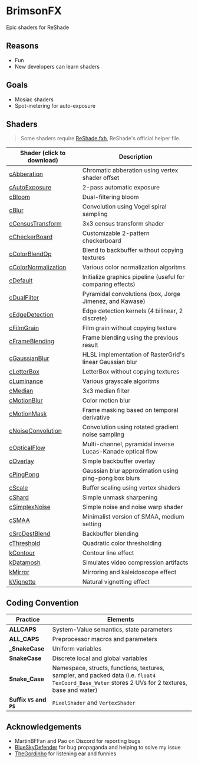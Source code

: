 
# BrimsonFX

Epic shaders for ReShade

## Reasons

+ Fun
+ New developers can learn shaders

## Goals

+ Mosiac shaders
+ Spot-metering for auto-exposure

## Shaders

> Some shaders require [ReShade.fxh](/shaders/ReShade.fxh), ReShade's official helper file.

Shader (click to download) | Description
---------------------------|------------
[cAbberation](/shaders/cAbberation.fx) | Chromatic abberation using vertex shader offset
[cAutoExposure](/shaders/cAutoExposure.fx) | 2-pass automatic exposure
[cBloom](/shaders/cBloom.fx) | Dual-filtering bloom
[cBlur](/shaders/cBlur.fx) | Convolution using Vogel spiral sampling
[cCensusTransform](/shaders/cCensusTransform.fx) | 3x3 census transform shader 
[cCheckerBoard](/shaders/cCheckerBoard.fx) | Customizable 2-pattern checkerboard
[cColorBlendOp](/shaders/cColorBlendOp.fx) | Blend to backbuffer without copying textures
[cColorNormalization](/shaders/cColorNormalization.fx) | Various color normalization algoritms
[cDefault](/shaders/cDefault.fx) | Initialize graphics pipeline (useful for comparing effects)
[cDualFilter](/shaders/cDualFilter.fx) | Pyramidal convolutions (box, Jorge Jimenez, and Kawase)
[cEdgeDetection](/shaders/cEdgeDetection.fx) | Edge detection kernels (4 bilinear, 2 discrete)
[cFilmGrain](/shaders/cFilmGrain.fx) | Film grain without copying texture
[cFrameBlending](/shaders/cFrameBlending.fx) | Frame blending using the previous result
[cGaussianBlur](/shaders/cGaussianBlur.fx) | HLSL implementation of RasterGrid's linear Gaussian blur
[cLetterBox](/shaders/cLetterBox.fx) | LetterBox without copying textures
[cLuminance](/shaders/cLuminance.fx) | Various grayscale algoritms
[cMedian](/shaders/cMedian.fx) | 3x3 median filter
[cMotionBlur](/shaders/cMotionBlur.fx) | Color motion blur
[cMotionMask](/shaders/cMotionMask.fx) | Frame masking based on temporal derivative
[cNoiseConvolution](/shaders/cNoiseConvolution.fx) | Convolution using rotated gradient noise sampling
[cOpticalFlow](/shaders/cOpticalFlow.fx) | Multi-channel, pyramidal inverse Lucas-Kanade optical flow
[cOverlay](/shaders/cOverlay.fx) | Simple backbuffer overlay
[cPingPong](/shaders/cPingPong.fx) | Gaussian blur approximation using ping-pong box blurs
[cScale](/shaders/cScale.fx) | Buffer scaling using vertex shaders
[cShard](/shaders/cShard.fx) | Simple unmask sharpening
[cSimplexNoise](/shaders/cSimplexNoise.fx) | Simple noise and noise warp shader
[cSMAA](/shaders/cSMAA.fx) | Minimalist version of SMAA, medium setting
[cSrcDestBlend](/shaders/cSrcDestBlend.fx) | Backbuffer blending
[cThreshold](/shaders/cThreshold.fx) | Quadratic color thresholding
[kContour](/shaders/kContour.fx) | Contour line effect
[kDatamosh](/shaders/kDatamosh.fx) | Simulates video compression artifacts
[kMirror](/shaders/kMirror.fx) | Mirroring and kaleidoscope effect
[kVignette](/shaders/kVignette.fx) | Natural vignetting effect

## Coding Convention

Practice | Elements
-------- | --------
**ALLCAPS** | System-Value semantics, state parameters
**ALL_CAPS** | Preprocessor macros and parameters
**_SnakeCase** | Uniform variables
**SnakeCase** | Discrete local and global variables
**Snake_Case** | Namespace, structs, functions, textures, sampler, and packed data (i.e. `float4 TexCoord_Base_Water` stores 2 UVs for 2 textures, base and water)
**Suffix `VS` and `PS`** | `PixelShader` and `VertexShader`

## Acknowledgements

+ MartinBFFan and Pao on Discord for reporting bugs
+ [BlueSkyDefender](https://github.com/BlueSkyDefender) for bug propaganda and helping to solve my issue
+ [TheGordinho](https://github.com/TheGordinho) for listening ear and funnies
